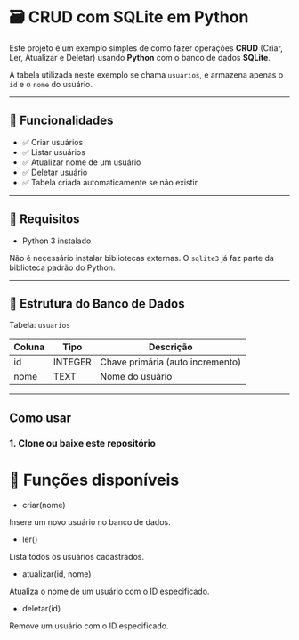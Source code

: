 # 🗃️ CRUD com SQLite em Python

Este projeto é um exemplo simples de como fazer operações **CRUD** (Criar, Ler, Atualizar e Deletar) usando **Python** com o banco de dados **SQLite**.

A tabela utilizada neste exemplo se chama `usuarios`, e armazena apenas o `id` e o `nome` do usuário.

---

## 🚀 Funcionalidades

- ✅ Criar usuários
- ✅ Listar usuários
- ✅ Atualizar nome de um usuário
- ✅ Deletar usuário
- ✅ Tabela criada automaticamente se não existir

---

## 🧾 Requisitos

- Python 3 instalado

Não é necessário instalar bibliotecas externas. O `sqlite3` já faz parte da biblioteca padrão do Python.

---

## 📂 Estrutura do Banco de Dados

Tabela: `usuarios`

| Coluna | Tipo    | Descrição                      |
|--------|---------|--------------------------------|
| id     | INTEGER | Chave primária (auto incremento) |
| nome   | TEXT    | Nome do usuário                |

---

##  Como usar

### 1. Clone ou baixe este repositório

# 🧠 Funções disponíveis

- criar(nome)

Insere um novo usuário no banco de dados.

- ler()

Lista todos os usuários cadastrados.


- atualizar(id, nome)

Atualiza o nome de um usuário com o ID especificado.

- deletar(id)

Remove um usuário com o ID especificado.

